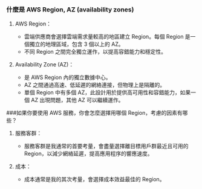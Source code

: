 ### 什麼是 AWS Region, AZ (availability zones)

1. AWS Region：

   - 雲端供應商會選擇雲端需求量較高的地區建立 Region。每個 Region 是一個獨立的地理區域，包含 3 個以上的 AZ。
   - 不同 Region 之間完全獨立運作，以提高容錯能力和穩定性。

2. Availability Zone (AZ)：

   - 是 AWS Region 內的獨立數據中心。
   - AZ 之間通過高速、低延遲的網絡連接，但物理上是隔離的。
   - 單個 Region 中有多個 AZ，此設計用於提供高可用性和容錯能力，如果一個 AZ 出現問題，其他 AZ 可以繼續運作。

###如果你要使用 AWS 服務，你會怎麼選擇用哪個 Region，考慮的因素有哪些？

1. 服務客群：

   - 服務客群是我通常的首要考量，會盡量選擇離目標用戶群最近且可用的 Region，以減少網絡延遲，提高應用程序的響應速度。

2. 成本：

   - 成本通常是我的其次考量，會選擇成本效益最佳的 Region。
